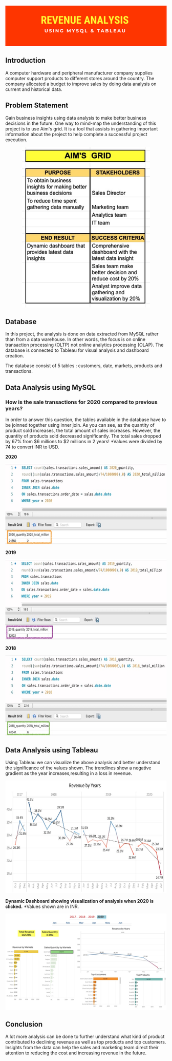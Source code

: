 ![Banner](https://github.com/Hafizah/Revenue-Analysis-using-MySQL-and-Tableau/blob/main/Pictures/Revenue_Banner.png)

## Introduction

A computer hardware and peripheral manufacturer company supplies computer support products to different stores around the country. The company allocated a budget to improve sales by doing data analysis on current and historical data. 

## Problem Statement

Gain business insights using data analysis to make better business decisions in the future. One way to mind-map the understanding of this project is to use Aim's grid. It is a tool that assists in gathering important information about the project to help complete a successful project execution.

<p align="center">
  <img width="400" height="500" src="https://github.com/Hafizah/Revenue-Analysis-using-MySQL-and-Tableau/blob/main/Aim's%20Grid.jpg">
</p>

## Database

In this project, the analysis is done on data extracted from MySQL rather than from a data warehouse. In other words, the focus is on online transaction processing (OLTP) not online analytics processing (OLAP). The database is connected to Tableau for visual analysis and dashboard creation.

The database consist of 5 tables : customers, date, markets, products and transactions.

## Data Analysis using MySQL

### How is the sale transactions for 2020 compared to previous years?
In order to answer this question, the tables available in the database have to be joinned together using inner join. As you can see, as the quantity of product sold increases, the total amount of sales increases. However, the quantity of products sold decreased significantly. The total sales dropped by 67% from $6 millions to $2 millions in 2 years! *Values were divided by 74 to convert INR to USD.  

**2020**

<p align="center">
  <img width="600" height="250" src="https://github.com/Hafizah/Revenue-Analysis-using-MySQL-and-Tableau/blob/main/Pictures/Inner_join%202020.jpg">
</p>

**2019**

<p align="center">
  <img width="600" height="250" src="https://github.com/Hafizah/Revenue-Analysis-using-MySQL-and-Tableau/blob/main/Pictures/Inner_join%202019.jpg">
</p>

**2018**

<p align="center">
  <img width="600" height="250" src="https://github.com/Hafizah/Revenue-Analysis-using-MySQL-and-Tableau/blob/main/Pictures/Inner_join%202018.jpg">
</p>

## Data Analysis using Tableau

Using Tableau we can visualize the above analysis and better understand the significance of the values shown. The trendlines show a negative gradient as the year increases,resulting in a loss in revenue.

<p align="center">
  <img width="700" height="350" src="https://github.com/Hafizah/Revenue-Analysis-using-MySQL-and-Tableau/blob/main/Pictures/Revenue%20Plot%20Tableau.jpg">
</p>

**Dynamic Dashboard showing visualization of analysis when 2020 is clicked.**
*Values shown are in INR.

![Dashboard](https://github.com/Hafizah/Revenue-Analysis-using-MySQL-and-Tableau/blob/main/Pictures/Dashboard.jpg)

## Conclusion

A lot more analysis can be done to further understand what kind of product contributed to declining revenue as well as top products and top customers. Insights from the data can help the sales and marketing team direct their attention to reducing the cost and increasing revenue in the future.




